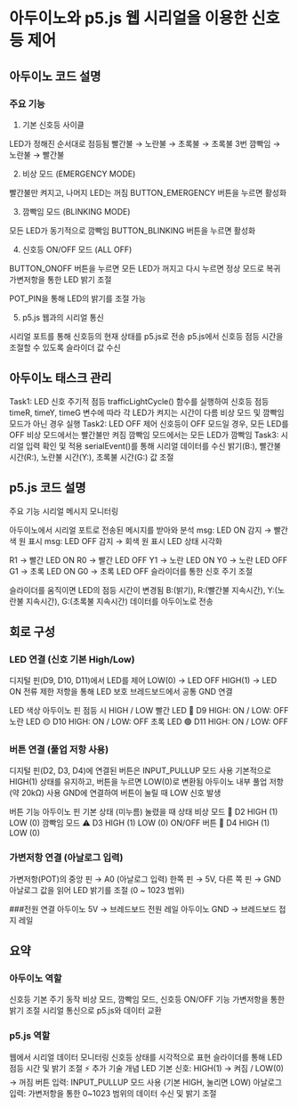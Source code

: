 # 아두이노와 p5.js 웹 시리얼을 이용한 신호등 제어

## 아두이노 코드 설명

### 주요 기능

1. 기본 신호등 사이클

LED가 정해진 순서대로 점등됨
빨간불 → 노란불 → 초록불 → 초록불 3번 깜빡임 → 노란불 → 빨간불

2. 비상 모드 (EMERGENCY MODE)

빨간불만 켜지고, 나머지 LED는 꺼짐
BUTTON_EMERGENCY 버튼을 누르면 활성화


3. 깜빡임 모드 (BLINKING MODE)

모든 LED가 동기적으로 깜빡임
BUTTON_BLINKING 버튼을 누르면 활성화

4. 신호등 ON/OFF 모드 (ALL OFF)

BUTTON_ONOFF 버튼을 누르면 모든 LED가 꺼지고 다시 누르면 정상 모드로 복귀
가변저항을 통한 LED 밝기 조절

POT_PIN을 통해 LED의 밝기를 조절 가능

5. p5.js 웹과의 시리얼 통신

시리얼 포트를 통해 신호등의 현재 상태를 p5.js로 전송
p5.js에서 신호등 점등 시간을 조절할 수 있도록 슬라이더 값 수신


## 아두이노 태스크 관리
Task1: LED 신호 주기적 점등
trafficLightCycle() 함수를 실행하여 신호등 점등
timeR, timeY, timeG 변수에 따라 각 LED가 켜지는 시간이 다름
비상 모드 및 깜빡임 모드가 아닌 경우 실행
Task2: LED OFF 제어
신호등이 OFF 모드일 경우, 모든 LED를 OFF
비상 모드에서는 빨간불만 켜짐
깜빡임 모드에서는 모든 LED가 깜빡임
Task3: 시리얼 입력 확인 및 적용
serialEvent()를 통해 시리얼 데이터를 수신
밝기(B:), 빨간불 시간(R:), 노란불 시간(Y:), 초록불 시간(G:) 값 조절

## p5.js 코드 설명

주요 기능
시리얼 메시지 모니터링

아두이노에서 시리얼 포트로 전송된 메시지를 받아와 분석
msg: LED ON 감지 → 빨간색 원 표시
msg: LED OFF 감지 → 회색 원 표시
LED 상태 시각화

R1 → 빨간 LED ON
R0 → 빨간 LED OFF
Y1 → 노란 LED ON
Y0 → 노란 LED OFF
G1 → 초록 LED ON
G0 → 초록 LED OFF
슬라이더를 통한 신호 주기 조절

슬라이더를 움직이면 LED의 점등 시간이 변경됨
B:(밝기), R:(빨간불 지속시간), Y:(노란불 지속시간), G:(초록불 지속시간) 데이터를 아두이노로 전송

## 회로 구성
### LED 연결 (신호 기본 High/Low)
디지털 핀(D9, D10, D11)에서 LED를 제어
LOW(0) → LED OFF
HIGH(1) → LED ON
전류 제한 저항을 통해 LED 보호
브레드보드에서 공통 GND 연결

LED 색상   아두이노 핀   점등 시 HIGH / LOW
빨간 LED 🔴   D9   HIGH: ON / LOW: OFF
노란 LED 🟡   D10   HIGH: ON / LOW: OFF
초록 LED 🟢   D11   HIGH: ON / LOW: OFF

### 버튼 연결 (풀업 저항 사용)
디지털 핀(D2, D3, D4)에 연결된 버튼은 INPUT_PULLUP 모드 사용
기본적으로 HIGH(1) 상태를 유지하고, 버튼을 누르면 LOW(0)로 변환됨
아두이노 내부 풀업 저항(약 20kΩ) 사용
GND에 연결하여 버튼이 눌릴 때 LOW 신호 발생

버튼 기능   아두이노 핀   기본 상태 (미누름)   눌렸을 때 상태
비상 모드 🚨   D2   HIGH (1)   LOW (0)
깜빡임 모드 ⚠️   D3   HIGH (1)   LOW (0)
ON/OFF 버튼 🔘   D4   HIGH (1)   LOW (0)

### 가변저항 연결 (아날로그 입력)
가변저항(POT)의 중앙 핀 → A0 (아날로그 입력)
한쪽 핀 → 5V, 다른 쪽 핀 → GND
아날로그 값을 읽어 LED 밝기를 조절 (0 ~ 1023 범위)

###전원 연결
아두이노 5V → 브레드보드 전원 레일
아두이노 GND → 브레드보드 접지 레일

## 요약
### 아두이노 역할
신호등 기본 주기 동작
비상 모드, 깜빡임 모드, 신호등 ON/OFF 기능
가변저항을 통한 밝기 조절
시리얼 통신으로 p5.js와 데이터 교환
### p5.js 역할
웹에서 시리얼 데이터 모니터링
신호등 상태를 시각적으로 표현
슬라이더를 통해 LED 점등 시간 및 밝기 조절
⚡ 추가 기술 개념
LED 기본 신호: HIGH(1) → 켜짐 / LOW(0) → 꺼짐
버튼 입력: INPUT_PULLUP 모드 사용 (기본 HIGH, 눌리면 LOW)
아날로그 입력: 가변저항을 통한 0~1023 범위의 데이터 수신 및 밝기 조절

